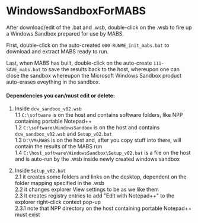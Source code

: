 # WindowsSandboxForMABS

After download/edit of the .bat and .wsb, double-click on the .wsb to fire up a Windows Sandbox prepared for use by MABS.   

First, double-click on the auto-created `000-RUNME_init_mabs.bat` to download and extract MABS ready to run.   

Last, when MABS has built, double-click on the auto-create `111-SAVE_mabs.bat` to save the results back to the host, whereupon one can close the sandbox whereupon the Microsoft Windows Sandbox product auto-erases eveything in the sandbox.   

#### Dependencies you can/must edit or delete:   

  1. Inside `dcw_sandbox_v02.wsb`   
    1.1 `C:\software` is on the host and contains software folders, like NPP containing portable Notepad++   
    1.2 `C:\software\WindowsSandbox` is on the host and contains `dcw_sandbox_v02.wsb` and `Setup_v02.bat`   
    1.3 `D:\VM\MABS` is on the host and, after you copy stuff into there, will contain the results of the MABS run   
    1.4 `C:\host_software\WindowsSandbox\Setup_v02.bat` is a file on the host and is auto-run by the .wsb inside newly created windows sandbox

  2. Inside `Setup_v02.bat`   
    2.1 it creates some folders and links on the desktop, dependent on the folder mapping specified in the .wsb   
    2.2 it changes explorer View settings to be as we like them   
    2.3 it creates registry entries to add "Edit with Notepad++" to the explorer right-click context pop-up   
      2.3.1 note that NPP directory on the host containing portable Notepad++ must exist   
